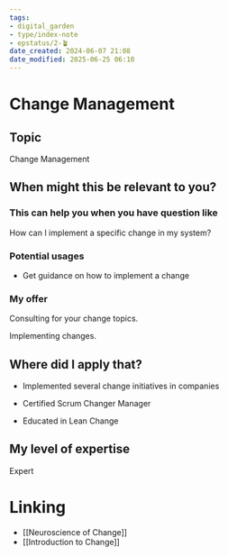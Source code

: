 ```yaml
---
tags: 
- digital_garden
- type/index-note
- epstatus/2-🪴
date_created: 2024-06-07 21:08
date_modified: 2025-06-25 06:10
---
```

# Change Management

## Topic

Change Management

## When might this be relevant to you?

### This can help you when you have question like

How can I implement a specific change in my system?

### Potential usages

-   Get guidance on how to implement a change

### My offer

Consulting for your change topics.

Implementing changes.

## Where did I apply that?

-   Implemented several change initiatives in companies
    
-   Certified Scrum Changer Manager
    
-   Educated in Lean Change

## My level of expertise

Expert

# Linking

+ [[Neuroscience of Change]]
+ [[Introduction to Change]]